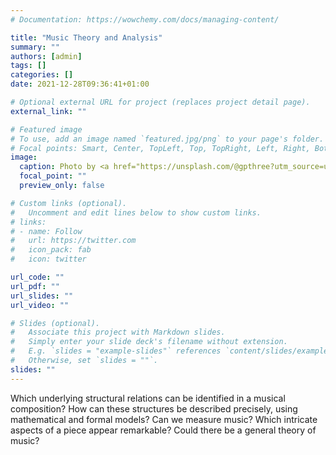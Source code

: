 ```yaml
---
# Documentation: https://wowchemy.com/docs/managing-content/

title: "Music Theory and Analysis"
summary: ""
authors: [admin]
tags: []
categories: []
date: 2021-12-28T09:36:41+01:00

# Optional external URL for project (replaces project detail page).
external_link: ""

# Featured image
# To use, add an image named `featured.jpg/png` to your page's folder.
# Focal points: Smart, Center, TopLeft, Top, TopRight, Left, Right, BottomLeft, Bottom, BottomRight.
image:
  caption: Photo by <a href="https://unsplash.com/@gpthree?utm_source=unsplash&utm_medium=referral&utm_content=creditCopyText">George Pagan III</a> on <a href="https://unsplash.com/s/photos/pattern?utm_source=unsplash&utm_medium=referral&utm_content=creditCopyText">Unsplash</a>
  focal_point: ""
  preview_only: false

# Custom links (optional).
#   Uncomment and edit lines below to show custom links.
# links:
# - name: Follow
#   url: https://twitter.com
#   icon_pack: fab
#   icon: twitter

url_code: ""
url_pdf: ""
url_slides: ""
url_video: ""

# Slides (optional).
#   Associate this project with Markdown slides.
#   Simply enter your slide deck's filename without extension.
#   E.g. `slides = "example-slides"` references `content/slides/example-slides.md`.
#   Otherwise, set `slides = ""`.
slides: ""
---
```


Which underlying structural relations can be identified in a musical composition?
How can these structures be described precisely, using mathematical and formal models?
Can we measure music? Which intricate aspects of a piece appear remarkable? 
Could there be a general theory of music?